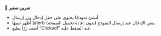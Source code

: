 🧪 **تمرين صغير**
*	أنشئ نموذجًا يحتوي على حقل إدخال وزر إرسال.
*	أظهر تنبيهًا (alert) بنص الإدخال عند إرسال النموذج (بدون إعادة تحميل الصفحة).
*	أضف زرًا يطبع “Clicked!” عند الضغط عليه.

